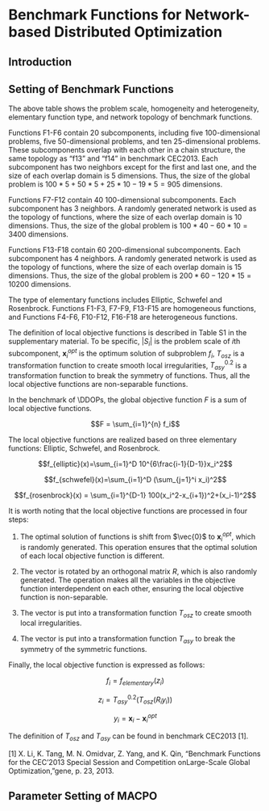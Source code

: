 # Benchmark Functions for Network-based Distributed Optimization

## Introduction

## Setting of Benchmark Functions

The above table shows the problem scale, homogeneity and heterogeneity, elementary function type, and network topology of benchmark functions. 

Functions F1-F6 contain 20 subcomponents, including five 100-dimensional problems, five 50-dimensional problems, and ten 25-dimensional problems. These subcomponents overlap with each other in a chain structure, the same topology as “f13” and “f14” in benchmark CEC2013. Each subcomponent has two neighbors except for the first and last one, and the size of each overlap domain is 5 dimensions. Thus, the size of the global problem is $100*5+50*5+25*10-19*5=905$ dimensions.

Functions F7-F12 contain 40 100-dimensional subcomponents. Each subcomponent has 3 neighbors. A randomly generated network is used as the topology of functions, where the size of each overlap domain is 10 dimensions. Thus, the size of the global problem is $100*40-60*10 =3400$ dimensions.

Functions F13-F18 contain 60 200-dimensional subcomponents. Each subcomponent has 4 neighbors. A randomly generated network is used as the topology of functions, where the size of each overlap domain is 15 dimensions. Thus, the size of the global problem is $200*60-120*15 =10200$ dimensions.

The type of elementary functions includes Elliptic, Schwefel and Rosenbrock. Functions F1-F3, F7-F9, F13-F15 are homogeneous functions, and Functions F4-F6, F10-F12, F16-F18 are heterogeneous functions. 

The definition of local objective functions is described in Table S1 in the supplementary material. To be specific, $|S_i|$ is the problem scale of $i$th subcomponent, $\boldsymbol{x}_i^{opt}$ is the optimum solution of subproblem $f_i$, $T_{osz}$ is a transformation function to create smooth local irregularities, $T_{asy}^{0.2}$ is a transformation function to break the symmetry of functions. Thus, all the local objective functions are non-separable functions. 

In the benchmark of \DDOPs, the global objective function $F$ is a sum of local objective functions.

$$F = \sum_{i=1}^{n} f_i$$

The local objective functions are realized based on three elementary functions: Elliptic, Schwefel, and Rosenbrock.

$$f_{elliptic}(x)=\sum_{i=1}^D 10^{6\frac{i-1}{D-1}}x_i^2$$

$$f_{schwefel}(x)=\sum_{i=1}^D (\sum_{j=1}^i x_i)^2$$

$$f_{rosenbrock}(x) = \sum_{i=1}^{D-1} 100(x_i^2-x_{i+1})^2+(x_i-1)^2$$



It is worth noting that the local objective functions are processed in four steps:

1. The optimal solution of functions is shift from $\vec{0}$ to $\boldsymbol{x}_i^{opt}$, which is randomly generated. This operation ensures that the optimal solution of each local objective function is different. 

2. The vector is rotated by an orthogonal matrix $R$, which is also randomly generated. The operation makes all the variables in the objective function interdependent on each other, ensuring the local objective function is non-separable.

3.  The vector is put into a transformation function $T_{osz}$ to create smooth local irregularities. 

4.  The vector is put into a transformation function $T_{asy}$ to break the symmetry of the symmetric functions.



Finally, the local objective function is expressed as follows:

$$f_i=f_{elementary}(z_i)$$

$$z_i=T_{asy}^{0.2}(T_{osz}(R_iy_i))$$

$$y_i=\boldsymbol{x}_i-\boldsymbol{x}_i^{opt}$$



The definition of $T_{osz}$ and $T_{asy}$ can be found in benchmark CEC2013 [1].

[1] X.  Li,  K.  Tang,  M.  N.  Omidvar,  Z.  Yang,  and  K.  Qin,  “Benchmark  Functions  for  the  CEC’2013  Special  Session  and  Competition  onLarge-Scale Global Optimization,”gene, p. 23, 2013.

## Parameter Setting of MACPO

